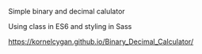 Simple binary and decimal calulator

Using class in ES6 and styling in Sass

https://kornelcygan.github.io/Binary_Decimal_Calculator/

